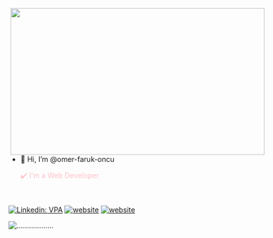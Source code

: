 <img src="https://media.licdn.com/dms/image/D5612AQGOmwfIE5mlWA/article-cover_image-shrink_720_1280/0/1674617947228?e=1720051200&v=beta&t=slNiuCT8NxwfvCj9EGbnfMj2D_kl6Ay0boay17JhrdM" align="right" width="500" height="290"></br>



- 👋 Hi, I’m @omer-faruk-oncu

  <font color="pink"> :heavy_check_mark: I'm a Web Developer. </font>
</br>

[![Linkedin: VPA](https://img.shields.io/badge/linkedin-%230077B5.svg?&style=for-the-badge&logo=linkedin&logoColor=white)](https://www.linkedin.com/in/omer-faruk-oncu/)
[![website](https://img.shields.io/badge/gmail-f1f2f6.svg?&style=for-the-badge&logo=gmail&logoColor=red)](mailto:..............)
[![website](https://img.shields.io/badge/%20-medium-black?&style=for-the-badge&logoColor=white)](https://medium.com/...............)
<p align="left"> <img src="https://komarev.com/ghpvc/?username=..............." alt=".................."/></p>
</br>


<!---
omer-faruk-oncu/omer-faruk-oncu is a ✨ special ✨ repository because its `README.md` (this file) appears on your GitHub profile.
You can click the Preview link to take a look at your changes.
--->
